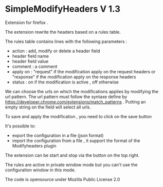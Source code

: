 # SimpleModifyHeaders V 1.3

Extension for firefox . 

The extension rewrite the headers based on a rules table. 

The rules table contains lines with the following parameters :
- action : add, modify or delete a header field
- header field name
- header field value 
- comment : a comment 
- apply on : "request" if the modification apply on the request headers or "response" if the modification apply on the response headers
- status : on if the modification is active , off otherwise 

We can choose the urls on which the modifications applies by modifying the url pattern. The url pattern must follow the syntaxe define by https://developer.chrome.com/extensions/match_patterns . Putting an empty string on the field will select all urls.

To save and apply the modification , you need to click on the save button

It's possible to: 
-  export the configuration in a file (json format)
-  import the configuration from a file , it support the format of  the Modifyheaders plugin 


The extension can be start and stop via the button on the top right.

The rules are active in private window mode but you can't use the configuration window in this mode.

The code is opensource under Mozilla Public License 2.0 




